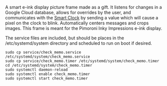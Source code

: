 A smart e-ink display picture frame made as a gift. It listens for changes in a Google Cloud database, allows for overrides by the user, and communicates with the [Smart Clock](https://github.com/GrandmaFunk/smart-clock) by sending a value which will cause a pixel on the clock to blink. Automatically centers messages and crops images. This frame is meant for the Pimoroni Inky Impressions e-ink display.

The service files are included, but should be places in the /etc/systemd/system directory and scheduled to run on boot if desired.

```
sudo cp service/check_memo.service /etc/systemd/system/check_memo.service
sudo cp service/check_memo.timer /etc/systemd/system/check_memo.timer
cd /etc/systemd/system/check_memo.timer
sudo systemctl daemon-reload
sudo systemctl enable check_memo.timer
sudo systemctl start check_memo.timer
```
